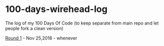 # 100-days-wirehead-log
The log of my 100 Days Of Code (to keep separate from main repo and let people fork a clean version)

[Round 1](R1.md) - Nov 25,2018 - whenever


